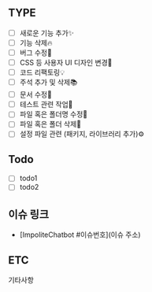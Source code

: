 ## TYPE
- [ ] 새로운 기능 추가✨
- [ ] 기능 삭제🔥
- [ ] 버그 수정🐛
- [ ] CSS 등 사용자 UI 디자인 변경🎨
- [ ] 코드 리팩토링💡
- [ ] 주석 추가 및 삭제📚
- [ ] 문서 수정🍙
- [ ] 테스트 관련 작업🎄
- [ ] 파일 혹은 폴더명 수정📃
- [ ] 파일 혹은 폴더 삭제🔨
- [ ] 설정 파일 관련 (패키지, 라이브러리 추가)⚙

## Todo
- [ ] todo1
- [ ] todo2

## 이슈 링크
- [ImpoliteChatbot #이슈번호](이슈 주소)

## ETC
기타사항
